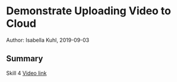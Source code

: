 #  Demonstrate Uploading Video to Cloud

Author: Isabella Kuhl, 2019-09-03

## Summary
Skill 4
[Video link](https://drive.google.com/drive/u/0/folders/1AwQTZPRDOFHzAZLZyFKYmPt1yUdYuhF-)
